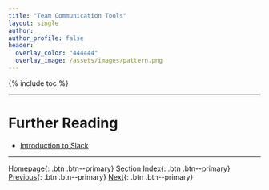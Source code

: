 ```yaml
---
title: "Team Communication Tools"
layout: single
author:
author_profile: false
header:
  overlay_color: "444444"
  overlay_image: /assets/images/pattern.png
---
```


{% include toc %}









___
# Further Reading
* [Introduction to Slack](04A-intro-to-slack)


___

[Homepage](../index.md){: .btn  .btn--primary}
[Section Index](00-ProjectManagement-LandingPage){: .btn  .btn--primary}
[Previous](03A-intro-to-markdown){: .btn  .btn--primary}
[Next](04A-intro-to-slack){: .btn  .btn--primary}
